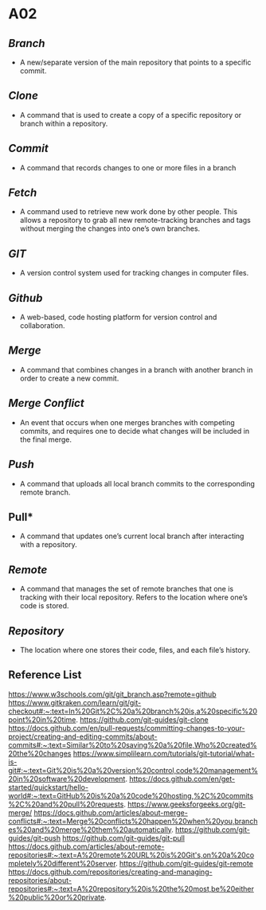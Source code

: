 # A02
## ***Branch***
+ A new/separate version of the main repository that points to a specific commit.

## ***Clone***
+ A command that is used to create a copy of a specific repository or branch within a repository.

## ***Commit***
+ A command that records changes to one or more files in a branch

## ***Fetch***
+ A command used to retrieve new work done by other people. This allows a repository to grab all new remote-tracking branches and tags without merging the changes into one’s own branches.

## ***GIT***
+ A version control system used for tracking changes in computer files.

## ***Github***
+ A web-based, code hosting platform for version control and collaboration.

## ***Merge***
+ A command that combines changes in a branch with another branch in order to create a new commit.

## ***Merge Conflict***
+ An event that occurs when one merges branches with competing commits, and requires one to decide what changes will be included in the final merge.

## ***Push***
+ A command that uploads all local branch commits to the corresponding remote branch.

## **Pull***
+ A command that updates one’s current local branch after interacting with a repository.

## ***Remote***
+ A command that manages the set of remote branches that one is tracking with their local repository.
Refers to the location where one’s code is stored.

## ***Repository***
+ The location where one stores their code, files, and each file’s history.

## Reference List
https://www.w3schools.com/git/git_branch.asp?remote=github
https://www.gitkraken.com/learn/git/git-checkout#:~:text=In%20Git%2C%20a%20branch%20is,a%20specific%20point%20in%20time.
https://github.com/git-guides/git-clone
https://docs.github.com/en/pull-requests/committing-changes-to-your-project/creating-and-editing-commits/about-commits#:~:text=Similar%20to%20saving%20a%20file,Who%20created%20the%20changes
https://www.simplilearn.com/tutorials/git-tutorial/what-is-git#:~:text=Git%20is%20a%20version%20control,code%20management%20in%20software%20development. 
https://docs.github.com/en/get-started/quickstart/hello-world#:~:text=GitHub%20is%20a%20code%20hosting,%2C%20commits%2C%20and%20pull%20requests. 
https://www.geeksforgeeks.org/git-merge/ 
https://docs.github.com/articles/about-merge-conflicts#:~:text=Merge%20conflicts%20happen%20when%20you,branches%20and%20merge%20them%20automatically. 
https://github.com/git-guides/git-push 
https://github.com/git-guides/git-pull 
https://docs.github.com/articles/about-remote-repositories#:~:text=A%20remote%20URL%20is%20Git's,on%20a%20completely%20different%20server. 
https://github.com/git-guides/git-remote 
https://docs.github.com/repositories/creating-and-managing-repositories/about-repositories#:~:text=A%20repository%20is%20the%20most,be%20either%20public%20or%20private. 
